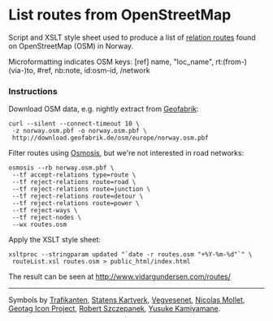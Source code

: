 
# List routes from OpenStreetMap

Script and XSLT style sheet used to produce a list of
[relation routes](http://wiki.openstreetmap.org/wiki/Route)
found on OpenStreetMap (OSM) in Norway.

Microformatting indicates OSM keys:
[ref] name, "loc_name", rt:(from-)(via-)to, #ref, nb:note, id:osm-id, /network


### Instructions

Download OSM data, e.g. nightly extract from
[Geofabrik](http://download.geofabrik.de/osm/):

    curl --silent --connect-timeout 10 \
     -z norway.osm.pbf -o norway.osm.pbf \
     http://download.geofabrik.de/osm/europe/norway.osm.pbf

Filter routes using
[Osmosis](http://wiki.openstreetmap.org/wiki/Osmosis),
but we\'re not interested in road networks:

    osmosis --rb norway.osm.pbf \
     --tf accept-relations type=route \
     --tf reject-relations route=road \
     --tf reject-relations route=junction \
     --tf reject-relations route=detour \
     --tf reject-relations route=power \
     --tf reject-ways \
     --tf reject-nodes \
     --wx routes.osm

Apply the XSLT style sheet:

    xsltproc --stringparam updated "`date -r routes.osm "+%Y-%m-%d"`" \
     routeList.xsl routes.osm > public_html/index.html

The result can be seen at <http://www.vidargundersen.com/routes/>


-----

Symbols by
[Trafikanten](http://trafikanten.no/),
[Statens Kartverk](http://www.statkart.no/filestore/Standardisering/docs/symbol.pdf),
[Vegvesenet](http://www.vegvesen.no/Trafikkinformasjon/Lover+og+regler/Trafikkskilt),
[Nicolas Mollet](http://mapicons.nicolasmollet.com/category/markers/),
[Geotag Icon Project](http://www.geotagicons.com/),
[Robert Szczepanek](http://www.mricons.com/show/iconset:gis-icons),
[Yusuke Kamiyamane](http://findicons.com/icon/116512/050).
